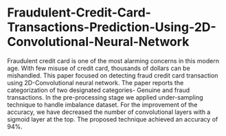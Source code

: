 # Fraudulent-Credit-Card-Transactions-Prediction-Using-2D-Convolutional-Neural-Network
Fraudulent credit card is one of the most alarming concerns in this modern age. With few misuse of credit card, thousands of dollars can be mishandled. This paper focused on detecting fraud credit card transaction using 2D-Convolutional neural network. The paper reports the categorization of two designated categories- Genuine and fraud transactions. In the pre-processing stage we applied under-sampling technique to handle imbalance dataset. For the improvement of the accuracy, we have decreased the number of convolutional layers with a sigmoid layer at the top. The proposed technique achieved an accuracy of 94%.
